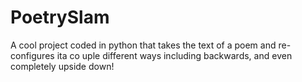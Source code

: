 # PoetrySlam

A cool project coded in python that takes the text of a poem and re-configures ita co uple different ways including backwards, and
even completely upside down!
